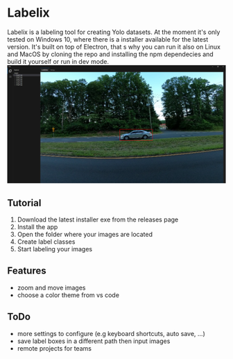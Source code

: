 # Labelix

Labelix is a labeling tool for creating Yolo datasets. At the moment it's only tested on Windows 10, where there is a installer available for the latest version. It's built on top of Electron, that s why you can run it also on Linux and MacOS by cloning the repo and installing the npm dependecies and build it yourself or run in dev mode.
![image](resources/images/label.png)

## Tutorial
1. Download the latest installer exe from the releases page
2. Install the app
3. Open the folder where your images are located
4. Create label classes
5. Start labeling your images

## Features
* zoom and move images
* choose a color theme from vs code

## ToDo
* more settings to configure (e.g keyboard shortcuts, auto save, ...)
* save label boxes in a different path then input images
* remote projects for teams
